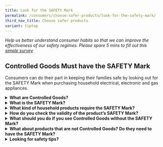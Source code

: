 ```yaml
---
title: Look for the SAFETY Mark
permalink: /consumers/choose-safer-products/look-for-the-safety-mark/
third_nav_title: Choose safer products
variant: tiptap
---
```

<p><em>Help us better understand consumer habits so that we can improve the effectiveness of our safety regimes. Please spare 5 mins to fill out this <a href="https://form.gov.sg/63a160c3cf15ee00129a4ab4" rel="noopener noreferrer nofollow" target="_blank">simple survey</a></em>
</p>
<p></p>
<h2>Controlled Goods Must have the SAFETY Mark</h2>
<p>Consumers can do their part in keeping their families safe by looking
out for the SAFETY Mark when purchasing household electrical, electronic
and gas appliances.</p>
<p></p>
<div data-type="detailGroup" class="isomer-accordion isomer-accordion-white">
<details class="isomer-details">
<summary><strong>What are Controlled Goods?</strong>
</summary>
<div data-type="detailsContent" class="isomer-details-content">
<p>There are 33 categories of common household electrical and gas appliances
and accessories that are regulated as <strong>Controlled Goods</strong> in
Singapore, under the Consumer Protection (Safety Requirements) Regulations
(CPSR). Controlled Goods must be tested to specified safety standards and
affixed with the SAFETY Mark before they can be sold in Singapore. These
include testing for safety measures against fire, electric shock, explosion
and other hazards that could result in injury, death or property damage.</p>
<p></p>
<p>Consumers are strongly advised to buy only Controlled Goods that are affixed
with a valid SAFETY Mark.</p>
</div>
</details>
<details class="isomer-details">
<summary><strong>What is the SAFETY Mark?</strong>
</summary>
<div data-type="detailsContent" class="isomer-details-content">
<p>The SAFETY Mark must be affixed on Controlled Goods that have been tested
and certified to be compliant with the relevant safety standards, before
they can be supplied in Singapore. It indicates that the Controlled Goods
are likely to come with internal safeguards to protect against fire and
electrical hazards.</p>
<div class="isomer-image-wrapper">
<img style="width: 60%;" height="auto" width="100%" alt="safety mark" src="/images/about-us/safety-mark.jpg">
</div>
<p>Controlled Goods (or their packaging) must be affixed with the SAFETY
Mark in a prominent location. The Mark consists of the “safety logo” and
the words “SAFETY MARK” in a rectangle on the right. Each SAFETY Mark.
&nbsp;has a unique 8-digit registration number, which can be traced to
the registrant and the registered models.</p>
<p></p>
<p>In addition, appliances with a 3-pin plug need to have two SAFETY Marks
on them. One on the appliance and another on the plug.</p>
<div class="isomer-image-wrapper">
<img style="width: 60%;" height="auto" width="100%" alt="appliance with 3 pins" src="/images/consumers/choose-safer-products/about-the-safety-mark/appliance-with-3pins.png">
</div>
</div>
</details>
<details class="isomer-details">
<summary><strong>What kind of household products require the SAFETY Mark?</strong>
</summary>
<div data-type="detailsContent" class="isomer-details-content">
<p>The 33 categories of Controlled Goods are:</p>
<div class="isomer-image-wrapper">
<img style="width: 100%" height="auto" width="100%" alt="33 categories of Controlled Goods" src="/images/about-us/33-categories-controlled-goods/33-cgs-updated.jpg">
</div>
<p></p>
</div>
</details>
<details class="isomer-details">
<summary><strong>How do you check the validity of the product’s SAFETY Mark?</strong>
</summary>
<div data-type="detailsContent" class="isomer-details-content">
<table style="minWidth: 50px">
<colgroup>
<col>
<col>
</colgroup>
<tbody>
<tr>
<th rowspan="1" colspan="1">
<p>Steps</p>
</th>
<th rowspan="1" colspan="1">
<p>Description</p>
</th>
</tr>
<tr>
<td rowspan="1" colspan="1">
<p><strong>1</strong>
</p>
</td>
<td rowspan="1" colspan="1">
<p>Visit <a href="https://www.go.gov.sg/safety-mark" rel="noopener noreferrer nofollow" target="_blank">go.gov.sg/safety-mark</a> to
access the Register of Registered Controlled Goods.</p>
</td>
</tr>
<tr>
<td rowspan="1" colspan="1">
<p><strong>2</strong>
</p>
</td>
<td rowspan="1" colspan="1">
<p>Enter the product's model number or the 8-digit registration number indicated
on the SAFETY Mark label, then press 'Search'.</p>
</td>
</tr>
<tr>
<td rowspan="1" colspan="1">
<p><strong>3</strong>
</p>
</td>
<td rowspan="1" colspan="1">
<p>Verify that the SAFETY Mark is not expired, and ensure that the product
information in the search results matches the product you're checking.</p>
</td>
</tr>
</tbody>
</table>
<p></p>
</div>
</details>
<details class="isomer-details">
<summary><strong>What should you do if you see Controlled Goods without the SAFETY Mark?</strong>
</summary>
<div data-type="detailsContent" class="isomer-details-content">
<p>It is <strong>illegal</strong> to advertise or supply Controlled Goods without
the SAFETY Mark in Singapore. If you are aware of anyone who is advertising
or supplying such Controlled Goods, please provide us with the relevant
information (e.g. product type, brand/model, name of company, location
/ webpage link, photographs, etc.), so that appropriate enforcement action
may be taken against the supplier. You can contact us&nbsp;at&nbsp;<a rel="noopener noreferrer nofollow" target="_blank">consumerproductsafety@enterprisesg.gov.sg</a>&nbsp;or
6898 1800.</p>
</div>
</details>
<details class="isomer-details">
<summary><strong>What about products that are not Controlled Goods? Do they need to have the SAFETY Mark?</strong>
</summary>
<div data-type="detailsContent" class="isomer-details-content">
<p>No. You may find out more about general consumer goods <a href="https://www.consumerproductsafety.gov.sg/consumers/choose-safer-products/choose-safer-consumer-goods/" rel="noopener noreferrer nofollow" target="_blank">here</a>.</p>
</div>
</details>
<details class="isomer-details">
<summary><strong>Looking for safety tips?</strong>
</summary>
<div data-type="detailsContent" class="isomer-details-content">
<p>Click on the names of the Controlled Goods below to learn how to use them
safely. Click <a href="http://www.consumerproductsafety.gov.sg/consumers/product-safety-tips/electronics-and-appliances/" rel="noopener noreferrer nofollow" target="_blank">here</a> or
<a href="http://www.consumerproductsafety.gov.sg/consumers/product-safety-tips/home-appliances-and-furniture/" rel="noopener noreferrer nofollow" target="_blank">here</a>for other consumer product safety tips.</p>
<table style="minWidth: 100px">
<colgroup>
<col>
<col>
<col>
<col>
</colgroup>
<tbody>
<tr>
<td rowspan="1" colspan="4">
<p><strong>Charging or powering appliances</strong>
</p>
</td>
</tr>
<tr>
<td rowspan="1" colspan="1">
<div class="isomer-image-wrapper">
<img style="width: 60%;" height="auto" width="100%" alt="" src="/images/consumers/CG Icons/3_pin_plug.jpg">
</div>
</td>
<td rowspan="1" colspan="1">
<div class="isomer-image-wrapper">
<img style="width: 60%;" height="auto" width="100%" alt="" src="/images/consumers/CG Icons/AC_adaptor.jpg">
</div>
</td>
<td rowspan="1" colspan="1">
<p>&nbsp;</p>
</td>
<td rowspan="1" colspan="1">
<p>&nbsp;</p>
</td>
</tr>
<tr>
<td rowspan="1" colspan="1">
<p><a href="https://www.consumerproductsafety.gov.sg/types-of-mains-plugs-suitable-for-use-in-singapore" rel="noopener noreferrer nofollow" target="_blank">3-pin plug</a>
</p>
</td>
<td rowspan="1" colspan="1">
<p><a href="https://www.consumerproductsafety.gov.sg/safety-tips-on-power-adaptors" rel="noopener noreferrer nofollow" target="_blank">AC / power adaptor</a>
</p>
</td>
<td rowspan="1" colspan="1">
<p>&nbsp;</p>
</td>
<td rowspan="1" colspan="1">
<p>&nbsp;</p>
</td>
</tr>
<tr>
<td rowspan="1" colspan="4">
<p><strong>Food and drinks (e.g. cooking, preserving food/drinks)</strong>
</p>
</td>
</tr>
<tr>
<td rowspan="1" colspan="1">
<div class="isomer-image-wrapper">
<img style="width: 60%;" height="auto" width="100%" alt="" src="/images/consumers/CG Icons/Coffeemaker.jpg">
</div>
</td>
<td rowspan="1" colspan="1">
<div class="isomer-image-wrapper">
<img style="width: 65%;" height="auto" width="100%" alt="" src="/images/consumers/CG Icons/Gas_cooking_appliance.jpg">
</div>
</td>
<td rowspan="1" colspan="1">
<div class="isomer-image-wrapper">
<img style="width: 95%;" height="auto" width="100%" alt="" src="/images/consumers/CG Icons/Kettle.jpg">
</div>
</td>
<td rowspan="1" colspan="1">
<div class="isomer-image-wrapper">
<img style="width: 100%" height="auto" width="100%" alt="" src="/images/consumers/CG Icons/Microwave_oven.jpg">
</div>
</td>
</tr>
<tr>
<td rowspan="1" colspan="1">
<p><a href="https://www.consumerproductsafety.gov.sg/tips-to-keep-your-home-safe-from-electrical-hazards/" rel="noopener noreferrer nofollow" target="_blank">Coffee maker</a>
</p>
</td>
<td rowspan="1" colspan="1">
<p><a href="https://www.consumerproductsafety.gov.sg/using-and-maintaining-toughened-glass-in-cooking-appliances/" rel="noopener noreferrer nofollow" target="_blank">Gas cooking appliance with toughened glass</a>
</p>
</td>
<td rowspan="1" colspan="1">
<p><a href="https://www.consumerproductsafety.gov.sg/tips-to-keep-your-home-safe-from-electrical-hazards/" rel="noopener noreferrer nofollow" target="_blank">Kettle</a>
</p>
</td>
<td rowspan="1" colspan="1">
<p><a href="https://www.consumerproductsafety.gov.sg/tips-to-keep-your-home-safe-from-electrical-hazards/" rel="noopener noreferrer nofollow" target="_blank">Microwave oven</a>
</p>
</td>
</tr>
<tr>
<td rowspan="1" colspan="1">
<p></p>
<div class="isomer-image-wrapper">
<img style="width: 50%;" height="auto" width="100%" alt="" src="/images/consumers/CG Icons/Refrigerator.jpg">
</div>
</td>
<td rowspan="1" colspan="1">
<p>&nbsp;</p>
</td>
<td rowspan="1" colspan="1">
<p>&nbsp;</p>
</td>
<td rowspan="1" colspan="1">
<p>&nbsp;</p>
</td>
</tr>
<tr>
<td rowspan="1" colspan="1">
<p><a href="https://www.consumerproductsafety.gov.sg/risk-of-using-hydrocarbon-refrigerants-at-home/" rel="noopener noreferrer nofollow" target="_blank">Refrigerator</a>
</p>
</td>
<td rowspan="1" colspan="1">
<p>&nbsp;</p>
</td>
<td rowspan="1" colspan="1">
<p>&nbsp;</p>
</td>
<td rowspan="1" colspan="1">
<p>&nbsp;</p>
</td>
</tr>
<tr>
<td rowspan="1" colspan="4">
<p><strong>Personal care or comfort</strong>
</p>
</td>
</tr>
<tr>
<td rowspan="1" colspan="1">
<div class="isomer-image-wrapper">
<img style="width: 60%;" height="auto" width="100%" alt="" src="/images/consumers/CG Icons/Ceiling_fan.jpg">
</div>
</td>
<td rowspan="1" colspan="1">
<div class="isomer-image-wrapper">
<img style="width: 50%;" height="auto" width="100%" alt="" src="/images/consumers/CG Icons/Hair_straightener.jpg">
</div>
</td>
<td rowspan="1" colspan="1">
<div class="isomer-image-wrapper">
<img style="width: 75%;" height="auto" width="100%" alt="" src="/images/consumers/CG Icons/Washing_machine.jpg">
</div>
</td>
<td rowspan="1" colspan="1">
<div class="isomer-image-wrapper">
<img style="width: 60%;" height="auto" width="100%" alt="" src="/images/consumers/CG Icons/Water_heater.jpg">
</div>
</td>
</tr>
<tr>
<td rowspan="1" colspan="1">
<p><a href="https://www.consumerproductsafety.gov.sg/safety-tips-on-ceiling-fans" rel="noopener noreferrer nofollow" target="_blank">Ceiling fan</a>
</p>
<p>&nbsp;</p>
</td>
<td rowspan="1" colspan="1">
<p><a href="https://www.consumerproductsafety.gov.sg/safety-tips-on-hair-straighteners" rel="noopener noreferrer nofollow" target="_blank">Hair straightener</a>
</p>
</td>
<td rowspan="1" colspan="1">
<p><a href="https://www.consumerproductsafety.gov.sg/safety-tips-on-washing-machines-and-tumble-dryers/" rel="noopener noreferrer nofollow" target="_blank">Washing machine</a>
</p>
</td>
<td rowspan="1" colspan="1">
<p><a href="https://www.consumerproductsafety.gov.sg/safety-tips-on-water-heaters/" rel="noopener noreferrer nofollow" target="_blank">Water heater</a>
</p>
</td>
</tr>
<tr>
<td rowspan="1" colspan="4">
<p><strong>Decorations</strong>
</p>
</td>
</tr>
<tr>
<td rowspan="1" colspan="1">
<div class="isomer-image-wrapper">
<img style="width: 100%" height="auto" width="100%" alt="" src="/images/consumers/CG Icons/Decorative_lighting.jpg">
</div>
</td>
<td rowspan="1" colspan="1">
<p>&nbsp;</p>
</td>
<td rowspan="1" colspan="1">
<p>&nbsp;</p>
</td>
<td rowspan="1" colspan="1">
<p>&nbsp;</p>
</td>
</tr>
<tr>
<td rowspan="1" colspan="1">
<p><a href="https://www.consumerproductsafety.gov.sg/safety-tips-on-decorative-lighting" rel="noopener noreferrer nofollow" target="_blank">Decorative lighting chain</a>
</p>
</td>
<td rowspan="1" colspan="1">
<p>&nbsp;</p>
</td>
<td rowspan="1" colspan="1">
<p>&nbsp;</p>
</td>
<td rowspan="1" colspan="1">
<p>&nbsp;</p>
</td>
</tr>
</tbody>
</table>
</div>
</details>
</div>
<p></p>
<p></p>
<p></p>
